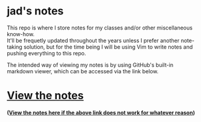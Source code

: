 # jad's notes
This repo is where I store notes for my classes and/or other miscellaneous know-how.  
It'll be frequetly updated throughout the years unless I prefer another note-taking solution, but for the time being I will be using Vim to write notes and pushing everything to this repo.

The intended way of viewing my notes is by using GitHub's built-in markdown viewer, which can be accessed via the link below.
# [View the notes](https://jad.red/notes/START.html)
#### ([View the notes here if the above link does not work for whatever reason](http://jadc.github.io/notes/START.html))
